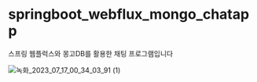 # springboot_webflux_mongo_chatapp
스프링 웹플럭스와 몽고DB를 활용한 채팅 프로그램입니다

![녹화_2023_07_17_00_34_03_91 (1)](https://github.com/kangjungmook/springboot_webflux_mongo_chatapp/assets/106642094/4985ff5c-f1d8-4cc9-8a8a-538e33d1be80)

